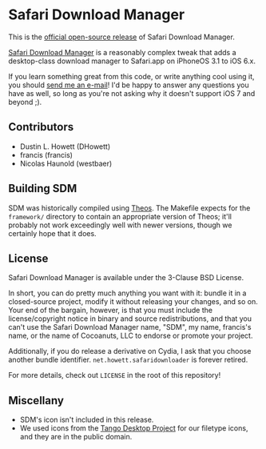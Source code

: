 # Safari Download Manager

This is the [official open-source release](http://blog.howett.net/2015/11/safari-download-manager-the-end-of-an-era/) of Safari Download Manager.

[Safari Download Manager](http://howett.net/cydia/depict/sdm/) is a reasonably complex tweak that adds a desktop-class download manager to Safari.app on iPhoneOS 3.1 to iOS 6.x.

If you learn something great from this code, or write anything cool using it, you 
should [send me an e-mail](mailto:dustin@howett.net)! I'd be happy to answer any 
questions you have as well, so long as you're not asking why it 
doesn't support iOS 7 and beyond ;).

## Contributors

* Dustin L. Howett (DHowett)
* francis (francis)
* Nicolas Haunold (westbaer)

## Building SDM

SDM was historically compiled using [Theos](http://iphonedevwiki.net/index.php/Theos). The Makefile expects for the `framework/` directory to contain an appropriate version of Theos; it'll probably not work exceedingly well with newer versions, though we certainly hope that it does.

## License

Safari Download Manager is available under the 3-Clause BSD License.

In short, you can do pretty much anything you want with it: bundle it in a closed-source project, modify it without releasing your changes, and so on. Your end of the bargain, however, is that you must include the license/copyright notice in binary and source redistributions, and that you can't use the Safari Download Manager name, "SDM", my name, francis's name, or the name of Cocoanuts, LLC to endorse or promote your project.

Additionally, if you do release a derivative on Cydia, I ask that you choose 
another bundle identifier. `net.howett.safaridownloader` is forever retired.

For more details, check out `LICENSE` in the root of this repository!

## Miscellany

* SDM's icon isn't included in this release.
* We used icons from the [Tango Desktop Project](http://tango.freedesktop.org/Tango_Icon_Library) for our filetype icons, and they are in the public domain.
